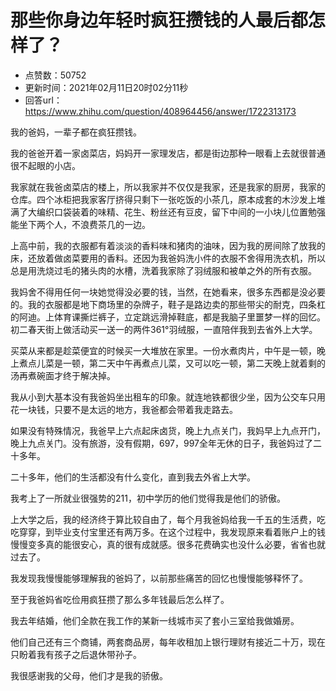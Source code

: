 # 那些你身边年轻时疯狂攒钱的人最后都怎样了？
- 点赞数：50752
- 更新时间：2021年02月11日20时02分11秒
- 回答url：https://www.zhihu.com/question/408964456/answer/1722313173
<body>
 <p data-pid="QNmeRWME">我的爸妈，一辈子都在疯狂攒钱。</p>
 <p data-pid="oYthuDAM">我的爸爸开着一家卤菜店，妈妈开一家理发店，都是街边那种一眼看上去就很普通很不起眼的小店。</p>
 <p data-pid="j1BsHBkH">我家就在我爸卤菜店的楼上，所以我家并不仅仅是我家，还是我家的厨房，我家的仓库。四个冰柜把我家客厅挤得只剩下一张吃饭的小茶几，原本成套的木沙发上堆满了大编织口袋装着的味精、花生、粉丝还有豆皮，留下中间的一小块儿位置勉强能坐下两个人，不浪费茶几的一边。</p>
 <p data-pid="dChGRAZg">上高中前，我的衣服都有着淡淡的香料味和猪肉的油味，因为我的房间除了放我的床，还放着做卤菜要用的香料。还因为我爸妈洗小件的衣服不舍得用洗衣机，所以总是用洗烧过毛的猪头肉的水槽，洗着我家除了羽绒服和被单之外的所有衣服。</p>
 <p data-pid="FIgLczG5">我妈舍不得用任何一块她觉得没必要的钱，当然，在她看来，很多东西都是没必要的。我的衣服都是地下商场里的杂牌子，鞋子是路边卖的那些带尖的耐克，四条杠的阿迪。上体育课撕烂裤子，立定跳远滑掉鞋底，都是我脑子里噩梦一样的回忆。初二春天街上做活动买一送一的两件361°羽绒服，一直陪伴我到去省外上大学。</p>
 <p data-pid="E2f1ecJ-">买菜从来都是趁菜便宜的时候买一大堆放在家里。一份水煮肉片，中午是一顿，晚上煮点儿菜是一顿，第二天中午再煮点儿菜，又可以吃一顿，第二天晚上就着剩的汤再煮碗面才终于解决掉。</p>
 <p data-pid="ky466iHt">我从小到大基本没有我爸妈坐出租车的印象。就连地铁都很少坐，因为公交车只用花一块钱，只要不是太远的地方，我爸都会带着我走路去。</p>
 <p data-pid="y2JsuYdB">如果没有特殊情况，我爸早上六点起床卤货，晚上九点关门，我妈早上九点开门，晚上九点关门。没有旅游，没有假期，697，997全年无休的日子，我爸妈过了二十多年。</p>
 <p data-pid="i2218DLF">二十多年，他们的生活都没有什么变化，直到我去外省上大学。</p>
 <p data-pid="dBJE-wm9">我考上了一所就业很强势的211，初中学历的他们觉得我是他们的骄傲。</p>
 <p data-pid="FQgqxU0L">上大学之后，我的经济终于算比较自由了，每个月我爸妈给我一千五的生活费，吃吃穿穿，到毕业支付宝里还有两万多。在这个过程中，我发现原来看着账户上的钱慢慢变多真的能很安心，真的很有成就感。很多花费确实也没什么必要，省省也就过去了。</p>
 <p data-pid="X4arNvew">我发现我慢慢能够理解我的爸妈了，以前那些痛苦的回忆也慢慢能够释怀了。</p>
 <p data-pid="w7D1fFN0">至于我爸妈省吃俭用疯狂攒了那么多年钱最后怎么样了。</p>
 <p data-pid="IPC6ApES">我去年结婚，他们全款在我工作的某新一线城市买了套小三室给我做婚房。</p>
 <p data-pid="CDtmc84J">他们自己还有三个商铺，两套商品房，每年收租加上银行理财有接近二十万，现在只盼着我有孩子之后退休带孙子。</p>
 <p data-pid="z2hday7p">我很感谢我的父母，他们才是我的骄傲。</p>
</body>